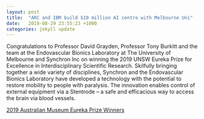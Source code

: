 ```yaml
---
layout: post
title:  "ARC and IBM build $10 million AI centre with Melbourne Uni"
date:   2019-08-29 23:55:23 +1000
categories: jekyll update
---
```

Congratulations to Professor David Grayden, Professor Tony Burkitt and the team at the Endovascular Bionics Laboratory at The University of Melbourne and Synchron Inc on winning the 2019 UNSW Eureka Prize for Excellence in Interdisciplinary Scientific Research. Skilfully bringing together a wide variety of disciplines, Synchron and the Endovascular Bionics Laboratory have developed a technology with the potential to restore mobility to people with paralysis. The innovation enables control of external equipment via a Stentrode – a safe and efficacious way to access the brain via blood vessels.

[2019 Australian Museum Eureka Prize Winners](https://australianmuseum.net.au/get-involved/eureka-prizes/2019-eureka-prize-winners/)
